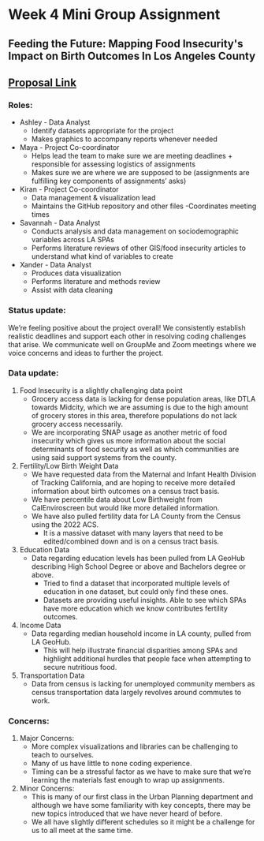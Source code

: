 # Week 4 Mini Group Assignment
## Feeding the Future: Mapping Food Insecurity's Impact on Birth Outcomes In Los Angeles County
## [Proposal Link](https://github.com/kiranr24/AMKSX/blob/main/Group%20Assignments/readme.md)
### Roles:
- Ashley - Data Analyst
  - Identify datasets appropriate for the project
  - Makes graphics to accompany reports whenever needed
- Maya - Project Co-coordinator
  - Helps lead the team to make sure we are meeting deadlines + responsible for assessing logistics of assignments
  - Makes sure we are where we are supposed to be (assignments are fulfilling key components of assignments’ asks)
- Kiran - Project Co-coordinator
  - Data management & visualization lead
  - Maintains the GitHub repository and other files
  -Coordinates meeting times
- Savannah - Data Analyst
  - Conducts analysis and data management on sociodemographic variables across LA SPAs
  - Performs literature reviews of other GIS/food insecurity articles to understand what kind of variables to create
- Xander - Data Analyst
  - Produces data visualization
  - Performs literature and methods review
  - Assist with data cleaning
### Status update:
We’re feeling positive about the project overall! We consistently establish realistic deadlines and support each other in resolving coding challenges that arise. We communicate well on GroupMe and Zoom meetings where we voice concerns and ideas to further the project. 
### Data update:
1. Food Insecurity is a slightly challenging data point
    - Grocery access data is lacking for dense population areas, like DTLA towards Midcity, which we are assuming is due to the high amount of grocery stores in this area, therefore populations do not lack grocery access necessarily.
    - We are incorporating SNAP usage as another metric of food insecurity which gives us more information about the social determinants of food security as well as which communities are using said support systems from the county.
2. Fertility/Low Birth Weight Data
   - We have requested data from the Maternal and Infant Health Division of Tracking California, and are hoping to receive more detailed information about birth outcomes on a census tract basis.
   - We have percentile data about Low Birthweight from CalEnviroscreen but would like more detailed information.
   - We have also pulled fertility data for LA County from the Census using the 2022 ACS.
     - It is a massive dataset with many layers that need to be edited/combined down and is on a census tract basis.
3. Education Data
   - Data regarding education levels has been pulled from LA GeoHub describing High School Degree or above and Bachelors degree or above.
     - Tried to find a dataset that incorporated multiple levels of education in one dataset, but could only find these ones.
     - Datasets are providing useful insights. Able to see which SPAs have more education which we know contributes fertility outcomes.
4. Income Data
   - Data regarding median household income in LA county, pulled from LA GeoHub.
     - This will help illustrate financial disparities among SPAs and highlight additional hurdles that people face when attempting to secure nutritious food.
5. Transportation Data
   - Data from census is lacking for unemployed community members as census transportation data largely revolves around commutes to work.
### Concerns:
1. Major Concerns:
   - More complex visualizations and libraries can be challenging to teach to ourselves.
   - Many of us have little to none coding experience.
   - Timing can be a stressful factor as we have to make sure that we’re learning the materials fast enough to wrap up assignments.
2. Minor Concerns:
   - This is many of our first class in the Urban Planning department and although we have some familiarity with key concepts, there may be new topics introduced that we have never heard of before. 
   - We all have slightly different schedules so it might be a challenge for us to all meet at the same time. 






